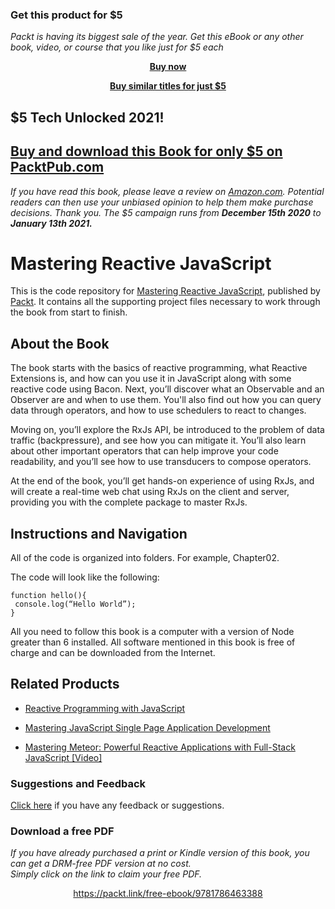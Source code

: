 
### Get this product for $5

<i>Packt is having its biggest sale of the year. Get this eBook or any other book, video, or course that you like just for $5 each</i>


<b><p align='center'>[Buy now](https://packt.link/9781786463388)</p></b>


<b><p align='center'>[Buy similar titles for just $5](https://subscription.packtpub.com/search)</p></b>


## $5 Tech Unlocked 2021!
[Buy and download this Book for only $5 on PacktPub.com](https://www.packtpub.com/product/mastering-reactive-javascript/9781786463388)
-----
*If you have read this book, please leave a review on [Amazon.com](https://www.amazon.com/gp/product/1786463385).     Potential readers can then use your unbiased opinion to help them make purchase decisions. Thank you. The $5 campaign         runs from __December 15th 2020__ to __January 13th 2021.__*

# Mastering Reactive JavaScript
This is the code repository for [Mastering Reactive JavaScript](https://www.packtpub.com/web-development/mastering-reactive-javascript?utm_source=github&utm_medium=repository&utm_campaign=9781786463388), published by [Packt](https://www.packtpub.com/?utm_source=github). It contains all the supporting project files necessary to work through the book from start to finish.
## About the Book
The book starts with the basics of reactive programming, what Reactive Extensions is, and how can you use it in JavaScript along with some reactive code using Bacon. Next, you’ll discover what an Observable and an Observer are and when to use them. You'll also find out how you can query data through operators, and how to use schedulers to react to changes.

Moving on, you’ll explore the RxJs API, be introduced to the problem of data traffic (backpressure), and see how you can mitigate it. You’ll also learn about other important operators that can help improve your code readability, and you’ll see how to use transducers to compose operators.

At the end of the book, you’ll get hands-on experience of using RxJs, and will create a real-time web chat using RxJs on the client and server, providing you with the complete package to master RxJs.

## Instructions and Navigation
All of the code is organized into folders. For example, Chapter02.



The code will look like the following:
```
function hello(){
 console.log(“Hello World”);
}
```

All you need to follow this book is a computer with a version of Node greater than 6 installed. All software mentioned in this book is free of charge and can be downloaded from the Internet.

## Related Products
* [Reactive Programming with JavaScript](https://www.packtpub.com/application-development/reactive-programming-javascript?utm_source=github&utm_medium=repository&utm_campaign=9781783558551)

* [Mastering JavaScript Single Page Application Development](https://www.packtpub.com/web-development/mastering-javascript-single-page-application-development?utm_source=github&utm_medium=repository&utm_campaign=9781785881640)

* [Mastering Meteor: Powerful Reactive Applications with Full-Stack JavaScript [Video]](https://www.packtpub.com/web-development/mastering-meteor-powerful-reactive-applications-full-stack-javascript-video?utm_source=github&utm_medium=repository&utm_campaign=9781783552580)

### Suggestions and Feedback
[Click here](https://docs.google.com/forms/d/e/1FAIpQLSe5qwunkGf6PUvzPirPDtuy1Du5Rlzew23UBp2S-P3wB-GcwQ/viewform) if you have any feedback or suggestions.
### Download a free PDF

 <i>If you have already purchased a print or Kindle version of this book, you can get a DRM-free PDF version at no cost.<br>Simply click on the link to claim your free PDF.</i>
<p align="center"> <a href="https://packt.link/free-ebook/9781786463388">https://packt.link/free-ebook/9781786463388 </a> </p>